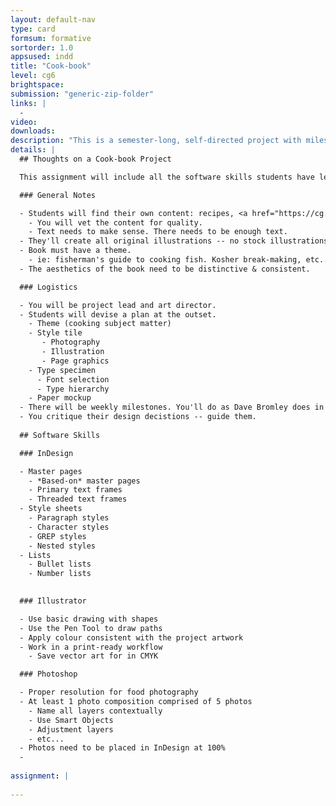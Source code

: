 ```yaml
---
layout: default-nav
type: card
formsum: formative
sortorder: 1.0
appsused: indd
title: "Cook-book"
level: cg6
brightspace: 
submission: "generic-zip-folder"
links: |
  - 
video: 
downloads: 
description: "This is a semester-long, self-directed project with milestones. It will include publication design, photo manipulation and illustration. It is a software skills culminating performance for the Computer Graphics courses."
details: |
  ## Thoughts on a Cook-book Project

  This assignment will include all the software skills students have learned to date. It should be self-directed.

  ### General Notes

  - Students will find their own content: recipes, <a href="https://cg.algonquindesign.ca/topics/stock.html" title="Stock Photography" target="_blank">stock photography</a>.
    - You will vet the content for quality.
    - Text needs to make sense. There needs to be enough text.
  - They'll create all original illustrations -- no stock illustrations allowed.
  - Book must have a theme.
    - ie: fisherman's guide to cooking fish. Kosher break-making, etc... The more specific the theme, the better.
  - The aesthetics of the book need to be distinctive & consistent.

  ### Logistics

  - You will be project lead and art director.
  - Students will devise a plan at the outset.
    - Theme (cooking subject matter)
    - Style tile
       - Photography
       - Illustration
       - Page graphics
    - Type specimen
      - Font selection
      - Type hierarchy
    - Paper mockup
  - There will be weekly milestones. You'll do as Dave Bromley does in his courses. See each student each week to check-off that they've done that week's work.
  - You critique their design decistions -- guide them.
    
  ## Software Skills

  ### InDesign

  - Master pages
    - *Based-on* master pages
    - Primary text frames
    - Threaded text frames
  - Style sheets
    - Paragraph styles
    - Character styles
    - GREP styles
    - Nested styles
  - Lists
    - Bullet lists
    - Number lists
    

  ### Illustrator

  - Use basic drawing with shapes
  - Use the Pen Tool to draw paths
  - Apply colour consistent with the project artwork
  - Work in a print-ready workflow
    - Save vector art for in CMYK

  ### Photoshop

  - Proper resolution for food photography
  - At least 1 photo composition comprised of 5 photos
    - Name all layers contextually
    - Use Smart Objects
    - Adjustment layers
    - etc...
  - Photos need to be placed in InDesign at 100%
  - 
  
assignment: |
  
---
```

